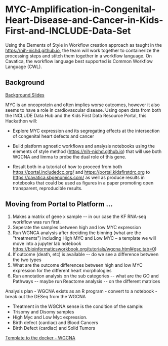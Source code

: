 # MYC-Amplification-in-Congenital-Heart-Disease-and-Cancer-in-Kids-First-and-INCLUDE-Data-Set

Using the Elements of Style in Workflow creation approach as taught in the https://nih-nichd.github.io, the team will work together to containerize the processing steps and stitch them together in a workflow language.   On Cavatica, the workflow language best supported is Common Workflow Language (CWL).

## Background
[Background Slides](https://docs.google.com/presentation/d/1esjKl4iIlidfSdeqqJ7LwoOxeMA98vDa5TC5pmtq804/edit#slide=id.g2446d821512_0_0)

MYC is an oncoprotein and often implies worse outcomes, however it also seems to have a role in cardiovascular disease. Using open data from both the INCLUDE Data Hub and the Kids First Data Resource Portal, this Hackathon will:

* Explore MYC expression and its segregating effects at the intersection of congenital heart defects and cancer

* Build platform agnostic workflows and analysis notebooks using the elements of style method (https://nih-nichd.github.io) that will use both WGCNA and limma to probe the dual role of this gene.

* Result both in a tutorial of how to proceed from both https://portal.includedcc.org/ and https://portal.kidsfirstdrc.org to https://cavatica.sbgenomics.com/ as well as produce results in notebooks that could be used as figures in a paper promoting open transparent, reproducible results.

## Moving from Portal to Platform …

1. Makes a matrix of gene x sample -- in our case the KF RNA-seq workflow was run first.
2. Seperate the samples between high and low MYC expression
3. Run WGNCA analysis after deciding the binning (what are the "treatments") including High MYC and Low MYC – a template we will move into  a jupyter lab notebook https://bioinformaticsworkbook.org/tutorials/wgcna.html#gsc.tab=0) 
4. If outcome (death, etc) is available -- do we see a difference between the two types
5. What are the outcome differences between high and low MYC expression for the different heart morphologies
6. Run annotation analysis on the sub categories -- what are the GO and Pathways -- maybe run Reactome analysis -- on the different matrices

Analysis plan - WGCNA exists as an R program - convert to a notebook - break out the DESeq from the WGCNA
* Treatment in the WGCNA sense is the condition of the sample:
* Trisomy and Disomy samples
* High Myc and Low Myc expression.  
* Birth defect (cardiac) and Blood Cancers
* Birth Defect (cardiac) and Solid Tumors

[Template to the docker - WGCNA](https://github.com/NIH-NICHD/wgcna-docker)
